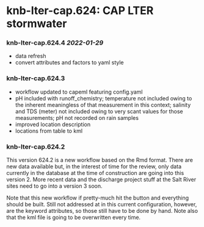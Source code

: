 # knb-lter-cap.624: CAP LTER stormwater

### knb-lter-cap.624.4 *2022-01-29*

- data refresh
- convert attributes and factors to yaml style


### knb-lter-cap.624.3

* workflow updated to capeml featuring config.yaml
* pH included with runoff_chemistry; temperature not included owing to the
  inherent meaningless of that measurement in this context; salinity and TDS
  (meter) not included owing to very scant values for those measurements; pH
  not recorded on rain samples
* improved location description
* locations from table to kml


### knb-lter-cap.624.2

This version 624.2 is a new workflow based on the Rmd format. There are new
data available but, in the interest of time for the review, only data currently
in the database at the time of construction are going into this version 2. More
recent data and the discharge project stuff at the Salt River sites need to go
into a version 3 soon.

Note that this new workflow if pretty-much hit the button and everything should
be built. Still not addressed at in this current configuration, however, are
the keyword attributes, so those still have to be done by hand. Note also that
the kml file is going to be overwritten every time.
